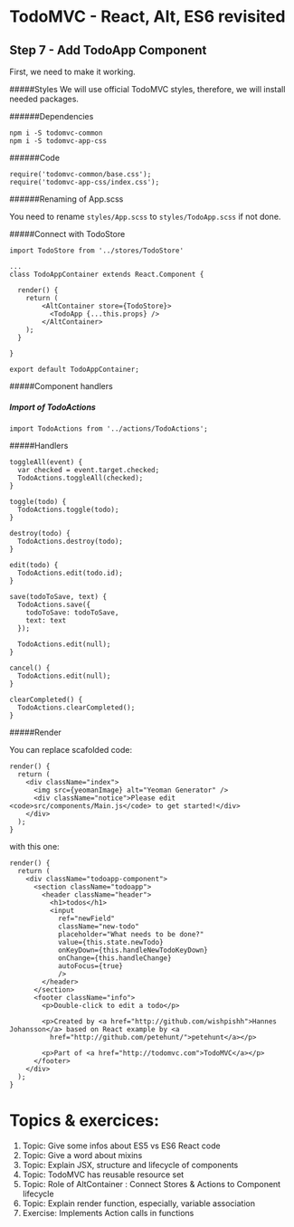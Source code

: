 
# TodoMVC - React, Alt, ES6 revisited


## Step 7 - Add TodoApp Component

First, we need to make it working.

#####Styles
We will use official TodoMVC styles, therefore, we will install needed packages.

######Dependencies
```
npm i -S todomvc-common
npm i -S todomvc-app-css
```

######Code
``` 
require('todomvc-common/base.css');
require('todomvc-app-css/index.css');
```

######Renaming of App.scss

You need to rename `styles/App.scss` to `styles/TodoApp.scss` if not done.

#####Connect with TodoStore

``` 
import TodoStore from '../stores/TodoStore'

...
class TodoAppContainer extends React.Component {

  render() {
    return (
        <AltContainer store={TodoStore}>
          <TodoApp {...this.props} />
        </AltContainer>
    );
  }
  
}

export default TodoAppContainer;
``` 

#####Component handlers

##### Import of TodoActions

``` 
import TodoActions from '../actions/TodoActions';
``` 

#####Handlers

```
toggleAll(event) {
  var checked = event.target.checked;
  TodoActions.toggleAll(checked);
}

toggle(todo) {
  TodoActions.toggle(todo);
}

destroy(todo) {
  TodoActions.destroy(todo);
}

edit(todo) {
  TodoActions.edit(todo.id);
}

save(todoToSave, text) {
  TodoActions.save({
    todoToSave: todoToSave,
    text: text
  });

  TodoActions.edit(null);
}

cancel() {
  TodoActions.edit(null);
}

clearCompleted() {
  TodoActions.clearCompleted();
}
```

#####Render

You can replace scafolded code: 
```
render() {
  return (
    <div className="index">
      <img src={yeomanImage} alt="Yeoman Generator" />
      <div className="notice">Please edit <code>src/components/Main.js</code> to get started!</div>
    </div>
  );
}
```

with this one: 

``` 
render() {
  return (
    <div className="todoapp-component">
      <section className="todoapp">
        <header className="header">
          <h1>todos</h1>
          <input
            ref="newField"
            className="new-todo"
            placeholder="What needs to be done?"
            value={this.state.newTodo}
            onKeyDown={this.handleNewTodoKeyDown}
            onChange={this.handleChange}
            autoFocus={true}
            />
        </header>
      </section>
      <footer className="info">
        <p>Double-click to edit a todo</p>

        <p>Created by <a href="http://github.com/wishpishh">Hannes Johansson</a> based on React example by <a
          href="http://github.com/petehunt/">petehunt</a></p>

        <p>Part of <a href="http://todomvc.com">TodoMVC</a></p>
      </footer>
    </div>
  );
}
```  

# Topics & exercices:

1. Topic: Give some infos about ES5 vs ES6 React code
2. Topic: Give a word about mixins
3. Topic: Explain JSX, structure and lifecycle of components
4. Topic: TodoMVC has reusable resource set
5. Topic: Role of AltContainer : Connect Stores & Actions to Component lifecycle
6. Topic: Explain render function, especially, variable association
7. Exercise: Implements Action calls in functions

